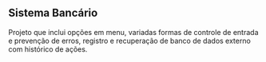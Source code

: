 ## Sistema Bancário

Projeto que inclui opções em menu, variadas formas de controle de entrada e prevenção de erros, registro e recuperação de banco de dados externo com histórico de ações.
